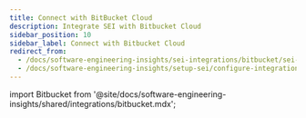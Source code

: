 ```yaml
---
title: Connect with BitBucket Cloud
description: Integrate SEI with Bitbucket Cloud
sidebar_position: 10
sidebar_label: Connect with Bitbucket Cloud
redirect_from:
  - /docs/software-engineering-insights/sei-integrations/bitbucket/sei-bitbucket-cloud
  - /docs/software-engineering-insights/setup-sei/configure-integrations/bitbucket/sei-bitbucket-cloud
---
```


import Bitbucket from '@site/docs/software-engineering-insights/shared/integrations/bitbucket.mdx';

<Bitbucket />